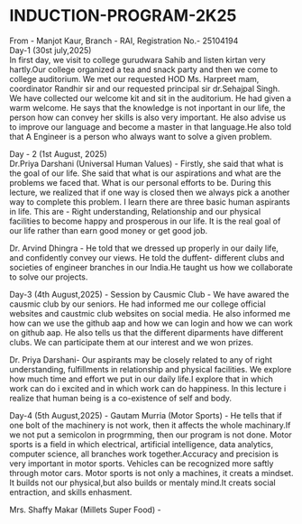 # INDUCTION-PROGRAM-2K25
From - Manjot Kaur, Branch - RAI, Registration No.- 25104194
<br>
Day-1 (30st july,2025) <br>
In first day, we visit to college gurudwara Sahib and listen kirtan very hartly.Our college organized a tea and snack party and then we come to college auditorium.  We met our requested HOD Ms. Harpreet mam, coordinator Randhir sir and our requested principal sir dr.Sehajpal Singh. We have collected our welcome kit and sit in the auditorium. He had given a warm welcome. He says that the knowledge is not inportant in our life, the person how can convey her skills is also very important. He also advise us to improve our language and become a master in that language.He also told that A Engineer is a person who always want to solve a given problem.<p>
Day - 2 (1st August, 2025)<br>
Dr.Priya Darshani (Universal Human Values) - Firstly, she said that what is the goal of our life. She said that what is our aspirations and what are the problems we faced that. What is our personal efforts to be. During this lecture, we realized that if one way is closed then we always pick a another way to complete this problem. I learn there are three basic human aspirants in life. This are - Right understanding, Relationship and our physical facilities to become happy and prosperous in our life. It is the real goal of our life rather than earn good money or get good job.<p>
Dr. Arvind Dhingra - He told that we dressed up properly in our daily life, and confidently convey our views. He told the duffent- different clubs and societies of engineer branches in our India.He taught us how we collaborate to solve our projects.<p>
Day-3 (4th August,2025) -
Session by Causmic Club - We have awared the causmic club by our seniors. He had informed me our college official websites and caustmic club websites on social media. He also informed me how can we use the github aap and how we can login and how we can work on github aap. He also tells us that the different diparments have different clubs. We can participate them at our interest and we won prizes.<p>
Dr. Priya Darshani- Our aspirants may be closely related to any of right understanding, fulfillments in relationship and physical facilities. We explore how much time and effort we put in our daily life.I explore that in which work can do i excited and in which work can do happiness. In this lecture i realize that human being is a co-existence of self and body.<p>
Day-4 (5th August,2025) - 
Gautam Murria (Motor Sports) - He tells that if one bolt of the machinery is not work, then it affects the whole machinary.If we not put a  semicolon in progrmming, then our program is not done. Motor sports is a field in which electrical, artificial intelligence, data analytics, computer science, all branches work together.Accuracy and precision is very important in motor sports. Vehicles can be recognized more saftly through motor cars. Motor sports is not only a machines, it creats a mindset. It builds not our physical,but also builds or mentaly mind.It creats social entraction,
 and skills enhasment.<p>
 Mrs.  Shaffy Makar (Millets Super Food) - 
